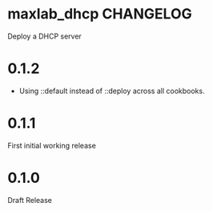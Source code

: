 # maxlab_dhcp CHANGELOG

Deploy a DHCP server

# 0.1.2

* Using ::default instead of ::deploy across all cookbooks.

# 0.1.1

First initial working release

# 0.1.0

Draft Release
